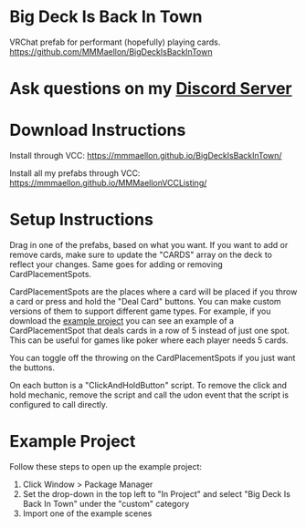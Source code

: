 # Big Deck Is Back In Town

VRChat prefab for performant (hopefully) playing cards.
https://github.com/MMMaellon/BigDeckIsBackInTown

# Ask questions on my [Discord Server](https://discord.gg/S5sDC4PnFp)

# Download Instructions

Install through VCC:
<https://mmmaellon.github.io/BigDeckIsBackInTown/>

Install all my prefabs through VCC:
<https://mmmaellon.github.io/MMMaellonVCCListing/>

# Setup Instructions

Drag in one of the prefabs, based on what you want.
If you want to add or remove cards, make sure to update the "CARDS" array on the deck to reflect your changes. Same goes for adding or removing CardPlacementSpots.

CardPlacementSpots are the places where a card will be placed if you throw a card or press and hold the "Deal Card" buttons. You can make custom versions of
them to support different game types. For example, if you download the [example project](#example-project) you can see an example of a CardPlacementSpot that deals cards in a row of 5 instead of just one spot. This can be useful for games like poker where each player needs 5 cards.

You can toggle off the throwing on the CardPlacementSpots if you just want the buttons.

On each button is a "ClickAndHoldButton" script. To remove the click and hold mechanic, remove the script and call the udon event that the script is configured to call directly.

# Example Project

Follow these steps to open up the example project:
1. Click Window > Package Manager
2. Set the drop-down in the top left to "In Project" and select "Big Deck Is Back In Town" under the "custom" category
3. Import one of the example scenes

